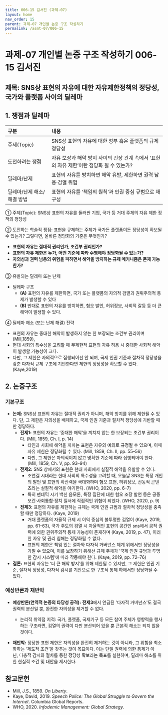 ```yaml
---
title: 006-15 김서진 (과제-07)
layout: home
nav_order: 15
parent: 과제-07 개인별 논증 구조 작성하기
permalink: /asmt-07/006-15
---
```


# 과제-07 개인별 논증 구조 작성하기 006-15 김서진

## 제목: SNS상 표현의 자유에 대한 자유제한정책의 정당성, 국가와 플랫폼 사이의 딜레마

## 1. 쟁점과 딜레마

| 구분 | 내용 |
|:---|:---|
| 주제(Topic) | SNS상 표현의 자유에 대한 정부 혹은 플랫폼의 규제 정당성 |
| 도전하려는 쟁점 | 자유 보장과 해악 방지 사이의 긴장 관계 속에서 ‘표현의 자유 제한’이란 정당화 될 수 있는가? |
| 딜레마/난제 | 표현의 자유를 방치하면 해악 유발, 제한하면 권력 남용·검열 위험 |
| 딜레마/난제 해소/해결 방법 | 표현의 자유를 ‘책임의 원칙’과 인권 중심 규범으로 재구성 |

① 주제(Topic): SNS상 표현의 자유를 둘러싼 기업, 국가 등 거대 주체의 자유 제한 정책의 정당성

② 도전하는 학술적 쟁점: 표현을 규제하는 주체가 국가든 플랫폼이든 정당성이 확보될 수 있는가? 그렇다면, 올바른 정당화의 기준은 무엇인가?

- **표현의 자유는 절대적 권리인가, 조건부 권리인가?**  
- **표현의 자유 제한은 누가, 어떤 기준에 따라 수행해야 정당화될 수 있는가?**  
- **자의성과 권력 남용의 위험을 피하면서 해악을 방지하는 규제 메커니즘은 존재 가능한가?**

③ 유발되는 딜레마 또는 난제

- 딜레마 구조
  - **(A)** 표현의 자유를 제한하면, 국가 또는 플랫폼의 자의적 검열과 권위주의적 통제가 발생할 수 있다
  - **(B)** 반대로 표현의 자유를 방치하면, 혐오 발언, 허위정보, 사회적 갈등 등 더 큰 해악이 발생할 수 있다.

④ 딜레마 해소 (또는 난제 해결) 전략

- 표현의 자유는 중대한 해악이 발생하지 않는 한 보장되는 조건부 권리이며(Mill,1859),
- 현대 사회의 특수성을 고려할 때 무제한적 표현의 자유 허용 시 중대한 사회적 해악이 발생할 가능성이 크다.
- 다만, 그 제한은 자의적으로 집행되어선 안 되며, 국제 인권 기준과 절차적 정당성을 갖춘 다자적 규제 구조에 기반한다면 제한의 정당성을 확보할 수 있다. (Kaye,2019)

## 2. 논증구조

### 기본구조

- **논제:** SNS상 표현의 자유는 절대적 권리가 아니며, 해악 방지를 위해 제한될 수 있다. 단, 그 제한은 자의성을 배제하고, 국제 인권 기준과 절차적 정당성에 기반할 때만 정당하다.
  - **전제1:** 표현의 자유는 ‘중대한 해악’을 끼치지 않는 한 보장되는 조건부 권리이다. (Mill, 1859, Ch. I, p. 14)
    - 타인과 사회에 해악을 끼치는 표현은 자유의 예외로 규정될 수 있으며, 이때 자유 제한은 정당화될 수 있다. (Mill, 1859, Ch. II, pp. 55–56)
    - 다만, 그 제한은 자의적이지 않고 명확한 기준에 따라 집행되어야 한다. (Mill, 1859, Ch. V, pp. 93–94)
  - **전제2:** SNS 상에서의 표현은 현대 사회에서 실질적 해악을 유발할 수 있다.
    - 초연결 시대라는 현대 사회의 특수성을 고려할 때, 오늘날 SNS는 특정 개인의 발언 및 표현의 확산력을 극대화하며 혐오 표현, 허위정보, 선동적 콘텐츠라는 실질적 해악을 야기한다. (WHO, 2020, pp. 6–7)
    - 특히 팬데믹 시기 백신 음모론, 특정 집단에 대한 혐오 조장 발언 등은 공중보건·사회통합·정치 질서에 직접적인 위협이 되었다. (WHO, 2020, p. 9)
  - **전제3:** 표현의 자유를 제한하는 규제는 국제 인권 규범과 절차적 정당성을 충족할 때만 정당하다. (Kaye, 2019)
      - 거대 플랫폼의 자율적 규제 시 이익 중심의 불투명한 검열이 (Kaye, 2019, pp. 61–63), 국가 주도의 검열 시 자율적인 표현의 공간인 sns에서 공적 권력에 의한 권위주의적 통제 가능성이 존재하며 (Kaye, 2019, p. 47), 이러한 자유 및 권리 침해는 정당화될 수 없다. 
      - 표현의 제한은 책임 있는 절차와 다자적 거버넌스 체계 위에서만 정당성을 가질 수 있으며, 이를 보장하기 위해선 규제 주체가 ’국제 인권 규범과 투명한 감시 시스템’에 따라 작동해야 한다. (Kaye, 2019, pp. 72–76)
- **결론:** 표현의 자유는 ‘더 큰 해악 방지’를 위해 제한될 수 있지만, 그 제한은 인권 기준, 절차적 정당성, 다자적 감시를 기반으로 한 구조적 통제 하에서만 정당화될 수 있다. 

### 예상반론과 재반박

- **예상반론(연역적 논증의 타당성 공격):** **전제3**에서 언급된 '다자적 거버넌스'도 결국 권력의 분산일 뿐, 완전한 자의성을 제거할 수 없다. 
  - 논리적 취약점 지적: 국가, 플랫폼, 국제기구 등 모든 참여 주체가 영향력을 행사하는 구조라면, 검열의 권력이 다만 분산되어 있을 뿐 근본적 해소는 되지 않을 것이다.

- **재반박:** 정당한 표현 제한은 자의성을 완전히 제거하는 것이 아니라, 그 위험을 최소화하는 ‘제도적 조건’을 갖추는 것이 목표이다. 이는 단일 권력에 의한 통제가 아닌, 다층적 감시와 절차를 통한 정당성 확보라는 목표를 실현하며, 딜레마 해소를 위한 현실적 조건 및 대안을 제시한다. 

## 참고문헌

- Mill, J.S., 1859. *On Liberty*.
- Kaye, David, 2019. *Speech Police: The Global Struggle to Govern the Internet*. Columbia Global Reports.
- WHO, 2020. *Infodemic Management: Global Strategy*.